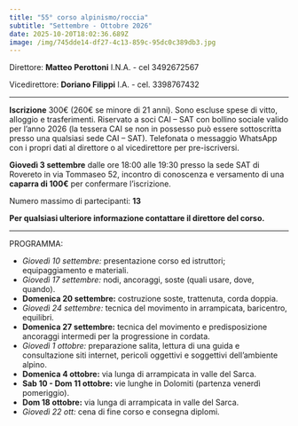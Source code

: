 ```yaml
---
title: "55° corso alpinismo/roccia"
subtitle: "Settembre - Ottobre 2026"
date: 2025-10-20T18:02:36.689Z
image: /img/745dde14-df27-4c13-859c-95dc0c389db3.jpg
---
```


Direttore: **Matteo Perottoni** I.N.A. - cel 3492672567

Vicedirettore: **Doriano Filippi** I.A. - cel. 3398767432

---

**Iscrizione**
300€ (260€ se minore di 21 anni).
Sono escluse spese di vitto, alloggio e trasferimenti.
Riservato a soci CAI – SAT con bollino sociale valido per l’anno 2026 (la tessera CAI se non in possesso può essere sottoscritta presso una qualsiasi sede CAI – SAT).
Telefonata o messaggio WhatsApp con i propri dati al direttore o al vicedirettore per pre-iscriversi.

**Giovedì 3 settembre** dalle ore 18:00 alle 19:30 presso la sede SAT di Rovereto in via Tommaseo 52, incontro di conoscenza e versamento di una **caparra di 100€** per confermare l’iscrizione.

Numero massimo di partecipanti: **13**

**Per qualsiasi ulteriore informazione contattare il direttore del corso.**

---

PROGRAMMA:

- *Giovedì 10 settembre:* presentazione corso ed istruttori; equipaggiamento e materiali.
- *Giovedì 17 settembre:* nodi, ancoraggi, soste (quali usare, dove, quando).
- **Domenica 20 settembre:** costruzione soste, trattenuta, corda doppia.
- *Giovedì 24 settembre:* tecnica del movimento in arrampicata, baricentro, equilibri.
- **Domenica 27 settembre:** tecnica del movimento e predisposizione ancoraggi intermedi per la progressione in cordata.
- *Giovedì 1 ottobre:* preparazione salita, lettura di una guida e consultazione siti internet, pericoli oggettivi e soggettivi dell’ambiente alpino.
- **Domenica 4 ottobre:** via lunga di arrampicata in valle del Sarca.
- **Sab 10 - Dom 11 ottobre:** vie lunghe in Dolomiti (partenza venerdì pomeriggio).
- **Dom 18 ottobre:** via lunga di arrampicata in valle del Sarca.
- *Giovedì 22 ott:* cena di fine corso e consegna diplomi.
